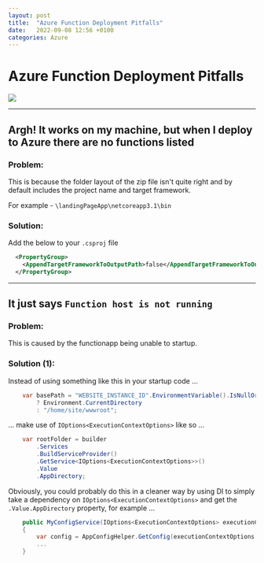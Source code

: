 ```yaml
---
layout: post
title:  "Azure Function Deployment Pitfalls"
date:   2022-09-08 12:56 +0100
categories: Azure
---
```

# Azure Function Deployment Pitfalls

![](https://upload.wikimedia.org/wikipedia/en/0/06/Pitfall%21_Coverart.png)

---

## Argh! It works on my machine, but when I deploy to Azure there are no functions listed

### Problem:
This is because the folder layout of the zip file isn't quite right and by default includes the project name and target framework.

For example - `\landingPageApp\netcoreapp3.1\bin`

### Solution:
Add the below to your `.csproj` file

```xml
  <PropertyGroup>
    <AppendTargetFrameworkToOutputPath>false</AppendTargetFrameworkToOutputPath>
  </PropertyGroup>
```

---

## It just says `Function host is not running`

### Problem:
This is caused by the functionapp being unable to startup.

### Solution (1):
Instead of using something like this in your startup code ...

```csharp
    var basePath = "WEBSITE_INSTANCE_ID".EnvironmentVariable().IsNullOrEmpty()
        ? Environment.CurrentDirectory
        : "/home/site/wwwroot";
```

... make use of `IOptions<ExecutionContextOptions>` like so ...

```csharp
    var rootFolder = builder
        .Services
        .BuildServiceProvider()
        .GetService<IOptions<ExecutionContextOptions>>()
        .Value
        .AppDirectory;
```

Obviously, you could probably do this in a cleaner way by using DI to simply take a dependency on `IOptions<ExecutionContextOptions>` and get the `.Value.AppDirectory` property, for example ...

```csharp
    public MyConfigService(IOptions<ExecutionContextOptions> executionContextOptions)
    {
        var config = AppConfigHelper.GetConfig(executionContextOptions.Value.AppDirectory);
        ...
    }
```
